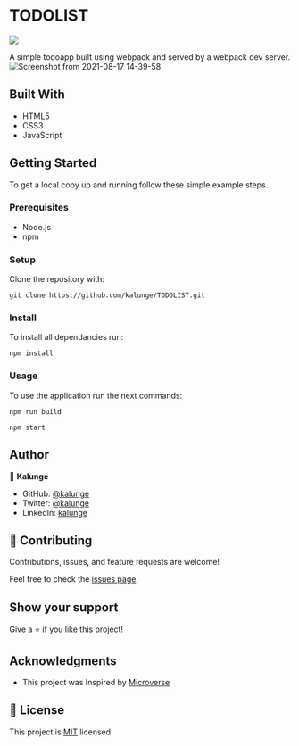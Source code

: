# TODOLIST
![](https://img.shields.io/badge/microverse-blueviolet)

A simple todoapp  built using webpack and served by a webpack dev server.
![Screenshot from 2021-08-17 14-39-58](https://user-images.githubusercontent.com/50773868/129737215-b3d025ac-0ba6-4dc7-a4dd-796cbc3561e6.png)



## Built With

- HTML5
- CSS3
- JavaScript


## Getting Started

To get a local copy up and running follow these simple example steps.

### Prerequisites

- Node.js
- npm

### Setup

Clone the repository with:

```
git clone https://github.com/kalunge/TODOLIST.git
```

### Install
To install all dependancies run:
```
npm install  
```
### Usage
To use the application run the next commands:
```
npm run build

npm start
```
## Author

👤 **Kalunge**

- GitHub: [@kalunge](https://github.com/kalunge)
- Twitter: [@kalunge](https://twitter.com/titus_muthomi)
- LinkedIn: [kalunge](https://linkedin.com/in/titus_muthomi)

## 🤝 Contributing

Contributions, issues, and feature requests are welcome!

Feel free to check the [issues page](https://github.com/ShinobiWarior/To_Do_list/issues/).

## Show your support

Give a ⭐️ if you like this project!

## Acknowledgments

- This project was Inspired by [Microverse](https://www.microverse.org/?grsf=w9rx3c)

## 📝 License

This project is [MIT](lic.url) licensed.
